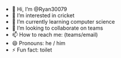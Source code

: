 - 👋 Hi, I’m @Ryan30079
- 👀 I’m interested in cricket
- 🌱 I’m currently learning computer science
- 💞️ I’m looking to collaborate on teams
- 📫 How to reach me: (teams/email)
- 😄 Pronouns: he / him
- ⚡ Fun fact: toilet

<!---
Ryan30079/Ryan30079 is a ✨ special ✨ repository because its `README.md` (this file) appears on your GitHub profile.
You can click the Preview link to take a look at your changes.
--->
